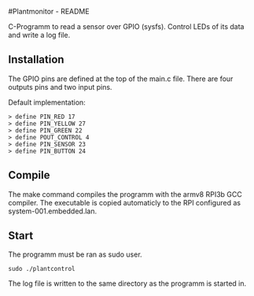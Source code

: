 #Plantmonitor - README

C-Programm to read a sensor over GPIO (sysfs). Control LEDs of its data and write a log file.

## Installation
The GPIO pins are defined at the top of the main.c file. There are four outputs pins and two input pins.

Default implementation:

````
> define PIN_RED 17
> define PIN_YELLOW 27
> define PIN_GREEN 22
> define POUT_CONTROL 4
> define PIN_SENSOR 23
> define PIN_BUTTON 24
````

## Compile
The make command compiles the programm with the armv8 RPI3b GCC compiler. The executable is copied automaticly to the RPI configured as system-001.embedded.lan.

## Start
The programm must be ran as sudo user.

````
sudo ./plantcontrol
````

The log file is written to the same directory as the programm is started in.